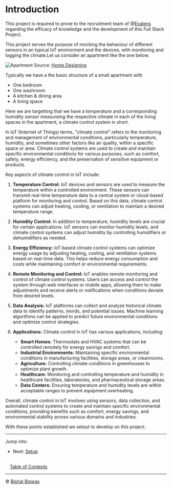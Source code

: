 # Introduction

This project is required to prove to the recruitment team of @[Exalens](https://www.exalens.com) regarding the efficacy of knowledge and the development of this Full Stack Project.

This project serves the purpose of mocking the behaviour of different sensors in an typical IoT environment and the devices, with monitoring and logging the climate.Let us consider an apartment like the one below.

![Apartment](https://www.home-designing.com/wp-content/uploads/2014/06/Springs-Apartments-1-Bedroom.jpg)
Source: [Home Designing](https://www.home-designing.com/)

Typically we have a the basic structure of a small apartment with

* One bedroom
* One washroom
* A kitchen & dining area
* A living space

Here we are targetting that we have a temperature and a corresponding humidity sensor measureing the respective climate in each of the living spaces in the apartment, a climate control system in short.

In IoT (Internet of Things) terms, "climate control" refers to the monitoring and management of environmental conditions, particularly temperature, humidity, and sometimes other factors like air quality, within a specific space or area. Climate control systems are used to create and maintain specific environmental conditions for various purposes, such as comfort, safety, energy efficiency, and the preservation of sensitive equipment or products.

Key aspects of climate control in IoT include:

1. **Temperature Control:** IoT devices and sensors are used to measure the temperature within a controlled environment. These sensors can transmit real-time temperature data to a central system or cloud-based platform for monitoring and control. Based on this data, climate control systems can adjust heating, cooling, or ventilation to maintain a desired temperature range.

2. **Humidity Control:** In addition to temperature, humidity levels are crucial for certain applications. IoT sensors can monitor humidity levels, and climate control systems can adjust humidity by controlling humidifiers or dehumidifiers as needed.

3. **Energy Efficiency:** IoT-based climate control systems can optimize energy usage by adjusting heating, cooling, and ventilation systems based on real-time data. This helps reduce energy consumption and costs while maintaining comfort or environmental requirements.

4. **Remote Monitoring and Control:** IoT enables remote monitoring and control of climate control systems. Users can access and control the system through web interfaces or mobile apps, allowing them to make adjustments and receive alerts or notifications when conditions deviate from desired levels.

5. **Data Analysis:** IoT platforms can collect and analyze historical climate data to identify patterns, trends, and potential issues. Machine learning algorithms can be applied to predict future environmental conditions and optimize control strategies.

6. **Applications:** Climate control in IoT has various applications, including:
   * **Smart Homes:** Thermostats and HVAC systems that can be controlled remotely for energy savings and comfort.
   * **Industrial Environments:** Maintaining specific environmental conditions in manufacturing facilities, storage areas, or cleanrooms.
   * **Agriculture:** Controlling climate conditions in greenhouses to optimize plant growth.
   * **Healthcare:** Monitoring and controlling temperature and humidity in healthcare facilities, laboratories, and pharmaceutical storage areas.
   * **Data Centers:** Ensuring temperature and humidity levels are within acceptable ranges to prevent equipment overheating.

Overall, climate control in IoT involves using sensors, data collection, and automated control systems to create and maintain specific environmental conditions, providing benefits such as comfort, energy savings, and environmental stability across various domains and industries.

With these points established we setout to develop on this project.

---
Jump into:

* Next: [Setup](./setup.md)

<br>&emsp;[Table of Contents](./docs.md)</br>

---
&copy; [Bishal Biswas](mailto:b.biswas_94587@ieee.org)

